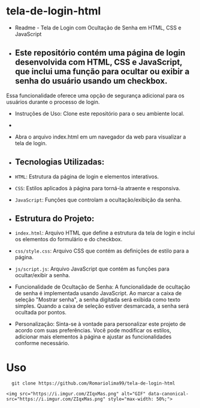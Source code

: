 # tela-de-login-html

- Readme - Tela de Login com Ocultação de Senha em HTML, CSS e JavaScript

- Este repositório contém uma página de login desenvolvida com HTML, CSS e JavaScript, que inclui uma função para ocultar ou exibir a senha do usuário usando um checkbox.
  -
Essa funcionalidade oferece uma opção de segurança adicional para os usuários durante o processo de login.

- Instruções de Uso:
Clone este repositório para o seu ambiente local.
- 
- Abra o arquivo index.html em um navegador da web para visualizar a tela de login.

- Tecnologias Utilizadas:
   - 
- `HTML`: Estrutura da página de login e elementos interativos.
- `CSS`: Estilos aplicados à página para torná-la atraente e responsiva.
- `JavaScript`: Funções que controlam a ocultação/exibição da senha.

- Estrutura do Projeto:
  - 

- `index.html`: Arquivo HTML que define a estrutura da tela de login e inclui os elementos do formulário e do checkbox.
- `css/style.css`: Arquivo CSS que contém as definições de estilo para a página.
- `js/script.js`: Arquivo JavaScript que contém as funções para ocultar/exibir a senha.

- Funcionalidade de Ocultação de Senha:
A funcionalidade de ocultação de senha é implementada usando JavaScript. Ao marcar a caixa de seleção "Mostrar senha", a senha digitada será exibida como texto simples. 
Quando a caixa de seleção estiver desmarcada, a senha será ocultada por pontos.

- Personalização:
Sinta-se à vontade para personalizar este projeto de acordo com suas preferências. Você pode modificar os estilos, adicionar mais elementos à página e ajustar as funcionalidades conforme necessário.

# Uso

```shel
  git clone https://github.com/Romariolima99/tela-de-login-html

<img src="https://i.imgur.com/ZIqxMas.png" alt="GIF" data-canonical-src="https://i.imgur.com/ZIqxMas.png" style="max-width: 50%;">
